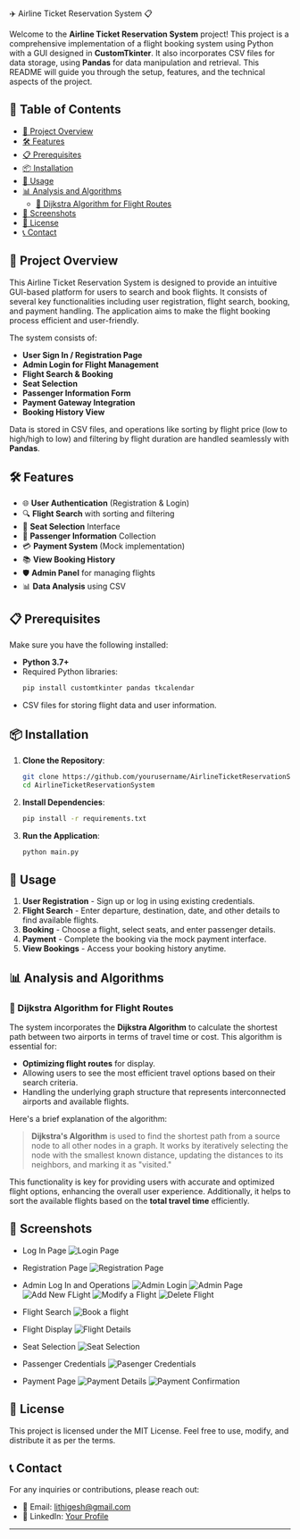 ✈️ Airline Ticket Reservation System 📋

Welcome to the **Airline Ticket Reservation System** project! This project is a comprehensive implementation of a flight booking system using Python with a GUI designed in **CustomTkinter**. It also incorporates CSV files for data storage, using **Pandas** for data manipulation and retrieval. This README will guide you through the setup, features, and the technical aspects of the project. 

## 📑 Table of Contents
- [🎯 Project Overview](#-project-overview)
- [🛠️ Features](#️-features)
- [📋 Prerequisites](#-prerequisites)
- [📦 Installation](#-installation)
- [🚀 Usage](#-usage)
- [📊 Analysis and Algorithms](#-analysis-and-algorithms)
  - [🔀 Dijkstra Algorithm for Flight Routes](#-dijkstra-algorithm-for-flight-routes)
- [📸 Screenshots](#-screenshots)
- [📜 License](#-license)
- [📞 Contact](#-contact)

## 🎯 Project Overview

This Airline Ticket Reservation System is designed to provide an intuitive GUI-based platform for users to search and book flights. It consists of several key functionalities including user registration, flight search, booking, and payment handling. The application aims to make the flight booking process efficient and user-friendly.

The system consists of:
- **User Sign In / Registration Page**
- **Admin Login for Flight Management**
- **Flight Search & Booking**
- **Seat Selection**
- **Passenger Information Form**
- **Payment Gateway Integration**
- **Booking History View**

Data is stored in CSV files, and operations like sorting by flight price (low to high/high to low) and filtering by flight duration are handled seamlessly with **Pandas**.

## 🛠️ Features

- 🌐 **User Authentication** (Registration & Login)
- 🔍 **Flight Search** with sorting and filtering
- 🛫 **Seat Selection** Interface
- 📑 **Passenger Information** Collection
- 💳 **Payment System** (Mock implementation)
- 📚 **View Booking History**
- 🛡️ **Admin Panel** for managing flights
- 📊 **Data Analysis** using CSV

## 📋 Prerequisites

Make sure you have the following installed:
- **Python 3.7+**
- Required Python libraries:
  ```python
  pip install customtkinter pandas tkcalendar
  ```
- CSV files for storing flight data and user information.

## 📦 Installation

1. **Clone the Repository**:
   ```bash
   git clone https://github.com/yourusername/AirlineTicketReservationSystem.git
   cd AirlineTicketReservationSystem
   ```

2. **Install Dependencies**:
   ```bash
   pip install -r requirements.txt
   ```

3. **Run the Application**:
   ```bash
   python main.py
   ```

## 🚀 Usage

1. **User Registration** - Sign up or log in using existing credentials.
2. **Flight Search** - Enter departure, destination, date, and other details to find available flights.
3. **Booking** - Choose a flight, select seats, and enter passenger details.
4. **Payment** - Complete the booking via the mock payment interface.
5. **View Bookings** - Access your booking history anytime.

## 📊 Analysis and Algorithms

### 🔀 Dijkstra Algorithm for Flight Routes

The system incorporates the **Dijkstra Algorithm** to calculate the shortest path between two airports in terms of travel time or cost. This algorithm is essential for:
- **Optimizing flight routes** for display.
- Allowing users to see the most efficient travel options based on their search criteria.
- Handling the underlying graph structure that represents interconnected airports and available flights.

Here's a brief explanation of the algorithm:

> **Dijkstra's Algorithm** is used to find the shortest path from a source node to all other nodes in a graph. It works by iteratively selecting the node with the smallest known distance, updating the distances to its neighbors, and marking it as "visited."

This functionality is key for providing users with accurate and optimized flight options, enhancing the overall user experience. Additionally, it helps to sort the available flights based on the **total travel time** efficiently.



## 📸 Screenshots

- Log In Page
  ![Login Page](https://github.com/user-attachments/assets/eb501db6-2165-4789-92d0-5ca037d0461f)

- Registration Page
  ![Registration Page](https://github.com/user-attachments/assets/433dca25-be27-4d58-ba5a-4a5d484365b7)

- Admin Log In and Operations
  ![Admin Login](https://github.com/user-attachments/assets/8d5d4fb0-4390-4d98-a094-5d94d7744704)
  ![Admin Page](https://github.com/user-attachments/assets/fbba5b26-a672-496e-b11c-d40f85fad561)
  ![Add New FLight](https://github.com/user-attachments/assets/3834845d-6a09-4f06-a0fc-e1a7b77cd2a5)
  ![Modify a Flight](https://github.com/user-attachments/assets/6f4b6183-56cf-4d51-b3db-6127953ce618)
  ![Delete Flight](https://github.com/user-attachments/assets/afe9acc4-307b-43ed-a267-be7917060d55)

- Flight Search
  ![Book a flight](https://github.com/user-attachments/assets/f3ecad79-462f-415b-9614-4f92a8152856)

- Flight Display
  ![Flight Details](https://github.com/user-attachments/assets/8b2da9df-474b-452f-9fdd-9a8e797ecb55)

- Seat Selection
  ![Seat Selection](https://github.com/user-attachments/assets/cb77f7f0-e3ec-4d6c-b0c0-f1eddae7f420)

- Passenger Credentials
  ![Pasenger Credentials](https://github.com/user-attachments/assets/2cad0760-4e10-441d-b108-c8314a37fdf0)

- Payment Page
  ![Payment Details](https://github.com/user-attachments/assets/be3663c7-823b-4042-bdb5-599962be1984)
  ![Payment Confirmation](https://github.com/user-attachments/assets/eec1ad71-7db5-438a-acfc-57bcd875095d)




## 📜 License

This project is licensed under the MIT License. Feel free to use, modify, and distribute it as per the terms.

## 📞 Contact

For any inquiries or contributions, please reach out:

- 📧 Email: lithigesh@gmail.com
- 🔗 LinkedIn: [Your Profile](https://linkedin.com/in/lithigesh15)

---
